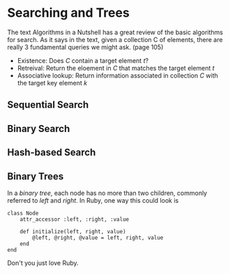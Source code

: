 Searching and Trees
===================

The text Algorithms in a Nutshell has a great review of the basic algorithms for search. As it says in the text, given a collection C  of elements, there are really 3 fundamental queries we might ask. (page 105)

* Existence: Does _C_ contain a target element _t_?
* Retreival: Return the eloement in _C_ that matches the target element _t_
* Associative lookup: Return information associated in collection _C_ with the target key element _k_

Sequential Search
-----------------

Binary Search
-------------

Hash-based Search
-----------------

Binary Trees
------------

In a _binary tree_, each node has no more than two children, commonly referred to _left_ and _right_.
In Ruby, one way this could look is

	class Node
		attr_accessor :left, :right, :value

		def initialize(left, right, value)
			@left, @right, @value = left, right, value
		end
	end

Don't you just love Ruby.